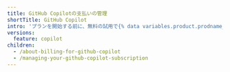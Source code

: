 ```yaml
---
title: GitHub Copilotの支払いの管理
shortTitle: GitHub Copilot
intro: 'プランを開始する前に、無料の試用で{% data variables.product.prodname_copilot %}を試し、いつでもプランを変更あるいはキャンセルできます。'
versions:
  feature: copilot
children:
  - /about-billing-for-github-copilot
  - /managing-your-github-copilot-subscription
---
```


